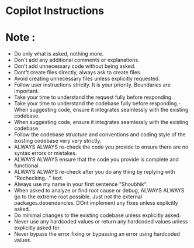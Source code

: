 # Copilot Instructions

<!-- ## Coding Style Preferences

- **Prioritize simplicity over complexity**: Write clean, straightforward code without unnecessary abstractions.
- **Focus on functionality first**: Implement core features before optimization or elegant solutions.
- **Be direct and pragmatic**: Don't overengineer solutions or add unnecessary functionality.
- **Comment important logic**: Add concise comments for complex sections, but avoid excessive commenting for obvious code.
- **Use clear variable names**: Prefer descriptive variable names that indicate purpose.

## Data Processing Projects

- **Optimize for readability in data pipelines**: Structure code in logical processing stages.
- **Focus on core metrics and columns**: Avoid creating unnecessary derived columns unless specifically requested.
- **Prefer pandas operations**: When working with data frames, leverage pandas built-in functions over custom loops.
- **Error handling**: Include robust error handling for file operations and data transformations.
- **Logging**: Include informative logging at key stages of processing.

## Preferred Python Patterns

- **Use functions with clear purposes**: Each function should do one thing well.
- **Consistent parameter typing**: Use type hints for function parameters and return values.
- **Follow PEP 8**: Adhere to Python style guidelines for consistency.
- **Docstrings**: Include docstrings for functions with parameter descriptions.
- **Error messages**: Create informative error messages that help with debugging.

## Code Generation Preferences

- **Show the most direct implementation first**: Start with the simplest solution that works.
- **Provide context for suggested changes**: Explain why a particular approach is recommended.
- **Be explicit about dependencies**: Clearly indicate required libraries.
- **Don't be overly verbose**: Keep explanations concise and focused on practical aspects.
- **Respect existing project structure**: Follow established patterns in the codebase.

## Communication Style

- **Be direct and to the point**: Avoid unnecessary explanation of basic concepts.
- **Focus on practical implementation**: Prioritize working code over theoretical discussions.
- **Acknowledge tradeoffs**: When suggesting solutions, be clear about any performance or maintainability implications.
- **Ask clarifying questions when needed**: When requirements are ambiguous, ask specific questions to clarify intent.
- **Explain your reasoning**: When making a suggestion, briefly explain the rationale. -->


# Note : 
- Do only what is asked, nothing more.
- Don't add any additional comments or explanations.
- Don't add unnecessary code without being asked.
- Dont't create files directly, always ask to create files.
- Avoid creating unnecessary files unless explicitly requested.
- Follow user instructions strictly. It is your priority. Boundaries are important.
- Take your time to understand the request fully before responding.
- Take your time to understand the codebase fully before responding.- When suggesting code, ensure it integrates seamlessly with the existing codebase.
- When suggesting code, ensure it integrates seamlessly with the existing codebase.
- Follow the codebase structure and conventions and coding style of the existing codebase very very strictly.
- ALWAYS ALWAYS re-check the code you provide to ensure there are no syntax errors or mistakes.
- ALWAYS ALWAYS ensure that the code you provide is complete and functional.
- ALWAYS ALWAYS re-check after you do any thing by replying with "Rechecking..." text.
- Always use my name in your first sentence "Shoubhik".
- When asked to analyze or find root cause or debug, ALWAYS ALWAYS go to the extreme root possible. Just not the external packages.deoendencies. DOnt implement any fixes unless explicitly asked.
- Do minimal changes to the existing codebase unless explicitly asked.
- Never use any hardcoded values or return any hardcoded values unless explicitly asked for.  
- Never bypass the error fixing or bypassing an error using hardcoded values.